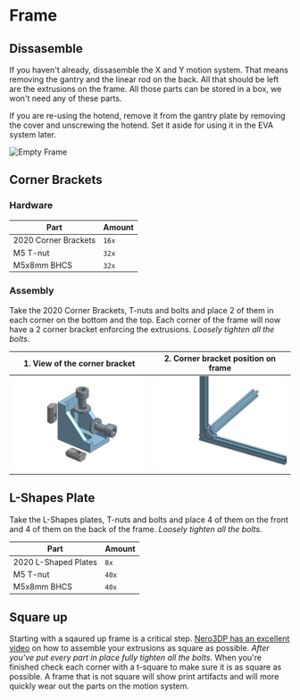 # Frame

## Dissasemble

If you haven't already, dissasemble the X and Y motion system. That means removing the gantry and the linear rod on the back. All that should be left are the extrusions on the frame. All those parts can be stored in a box, we won't need any of these parts.

If you are re-using the hotend, remove it from the gantry plate by removing the cover and unscrewing the hotend. Set it aside for using it in the EVA system later.

![Empty Frame](https://docs.zerog.one/assets/images/instructions/empty_frame.png)

## Corner Brackets

### Hardware

| Part                        | Amount   | 
| ----------------------------| -------- | 
| 2020 Corner Brackets        | `16x`    | 
| M5 T-nut                    | `32x`    |
| M5x8mm BHCS                 | `32x`    |

### Assembly

Take the 2020 Corner Brackets, T-nuts and bolts and place 2 of them in each corner on the bottom and the top. Each corner of the frame will now have a 2 corner bracket enforcing the extrusions. _Loosely tighten all the bolts._

| 1. View of the corner bracket                 |  2. Corner bracket position on frame      | 
| ----------------------------                  | --------                                  | 
| ![Corner Bracket](/assets/bracket.png)        | ![Corner Bracket](/assets/frame.png)    | 


## L-Shapes Plate

Take the L-Shapes plates, T-nuts and bolts and place 4 of them on the front and 4 of them on the back of the frame. _Loosely tighten all the bolts._

| Part                        | Amount   | 
| ----------------------------| -------- | 
| 2020 L-Shaped Plates        | `8x`    | 
| M5 T-nut                    | `40x`    |
| M5x8mm BHCS                 | `40x`    |



## Square up
Starting with a sqaured up frame is a critical step. [Nero3DP has an excellent video](https://www.youtube.com/watch?v=GSg7RDLgYV0) on how to assemble your extrusions as square as possible. _After you've put every part in place fully tighten all the bolts_. When you're finished check each corner with a t-square to make sure it is as square as possible. A frame that is not square will show print artifacts and will more quickly wear out the parts on the motion system.